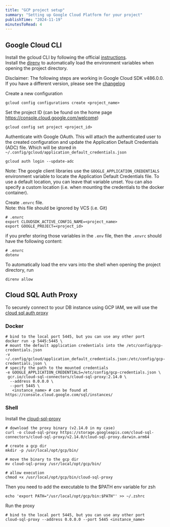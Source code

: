 ```yaml
---
title: "GCP project setup"
summary: "Setting up Google Cloud Platform for your project"
publishTime: "2024-11-19"
minutesToRead: 4
---
```


## Google Cloud CLI

Install the gcloud CLI by following the official [instructions](https://cloud.google.com/sdk/docs/install). <br/> 
Install the [direnv](https://direnv.net/) to automatically load the environment variables when opening the project
directory.

Disclaimer: The following steps are working in Google Cloud SDK v486.0.0. If you have a different version, please see
the [changelog](https://cloud.google.com/sdk/docs/release-notes)

Create a new configuration

```shell
gcloud config configurations create <project_name>
```

Set the project ID (can be found on the home page https://console.cloud.google.com/welcome)

```shell
gcloud config set project <project_id>
```

Authenticate with Google OAuth. This will attach the authenticated user to the created configuration and update the
Application Default Credentials (ADC) file.
Which will be stored in `~/.config/gcloud/application_default_credentials.json`

```shell
gcloud auth login --update-adc
```

Note: The google client libraries use the `GOOGLE_APPLICATION_CREDENTIALS` environment variable to locate the Application Default Credentials file.
To use a default location, you can leave that variable unset. You can also specify a custom location (i.e. when mounting the credentials to the docker container).

Create `.envrc` file. <br/>
Note: this file should be ignored by VCS (i.e. Git)
```shell
# .envrc
export CLOUDSDK_ACTIVE_CONFIG_NAME=<project_name>
export GOOGLE_PROJECT=<project_id>
```

if you prefer storing those variables in the `.env` file, then the `.envrc` should have the following content:
```shell
# .envrc
dotenv
```

To automatically load the env vars into the shell when opening the project directory, run
```shell
direnv allow
```

## Cloud SQL Auth Proxy

To securely connect to your DB instance using GCP IAM, we will use the [cloud sql auth proxy](https://cloud.google.com/sql/docs/mysql/sql-proxy#mac-m1)

### Docker
```shell
# bind to the local port 5445, but you can use any other port
docker run -p 5445:5445 \
# mount the default application credentials into the /etc/config/gcp-credentials.json
-v ~/.config/gcloud/application_default_credentials.json:/etc/config/gcp-credentials.json \
# specify the path to the mounted credentials
-e GOOGLE_APPLICATION_CREDENTIALS=/etc/config/gcp-credentials.json \
 gcr.io/cloud-sql-connectors/cloud-sql-proxy:2.14.0 \
  --address 0.0.0.0 \
  --port 5445 \
   <instance_name> # can be found at https://console.cloud.google.com/sql/instances/
```

### Shell

Install the [cloud-sql-proxy](https://cloud.google.com/sql/docs/mysql/sql-proxy#mac-m1)
```shell
# download the proxy binary (v2.14.0 in my case)
curl -o cloud-sql-proxy https://storage.googleapis.com/cloud-sql-connectors/cloud-sql-proxy/v2.14.0/cloud-sql-proxy.darwin.arm64

# create a gcp dir
mkdir -p /usr/local/opt/gcp/bin/

# move the binary to the gcp dir
mv cloud-sql-proxy /usr/local/opt/gcp/bin/

# allow execution
chmod +x /usr/local/opt/gcp/bin/cloud-sql-proxy
```

Then you need to add the executable to the $PATH env variable
for zsh
```shell
echo 'export PATH="/usr/local/opt/gcp/bin:$PATH"' >> ~/.zshrc
```

Run the proxy
```shell
# bind to the local port 5445, but you can use any other port
cloud-sql-proxy --address 0.0.0.0 --port 5445 <instance_name>
```
